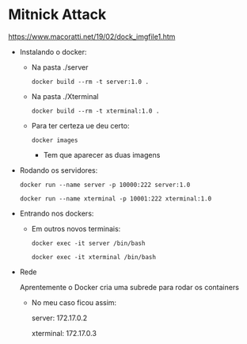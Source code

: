 # Mitnick Attack

https://www.macoratti.net/19/02/dock_imgfile1.htm

* Instalando o docker:
    - Na pasta ./server

        `docker build --rm -t server:1.0 .`

    - Na pasta ./Xterminal

        `docker build --rm -t xterminal:1.0 .`

    - Para ter certeza ue deu certo:

        `docker images`
        - Tem que aparecer as duas imagens

* Rodando os servidores:

    `docker run --name server -p 10000:222 server:1.0`

    `docker run --name xterminal -p 10001:222 xterminal:1.0`

* Entrando nos dockers:
    - Em outros novos terminais:
    
        `docker exec -it server /bin/bash`

        `docker exec -it xterminal /bin/bash`
    
* Rede
    
    Aprentemente o Docker cria uma subrede para rodar os containers
    - No meu caso ficou assim:

        server:     172.17.0.2

        xterminal:  172.17.0.3